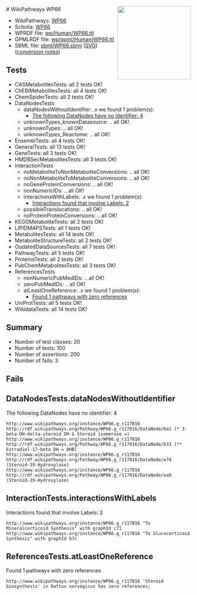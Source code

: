<img style="float: right; width: 200px" src="../logo.png" />
# WikiPathways WP66

* WikiPathways: [WP66](https://identifiers.org/wikipathways:WP66)
* Scholia: [WP66](https://scholia.toolforge.org/wikipathways/WP66)
* WPRDF file: [wp/Human/WP66.ttl](../wp/Human/WP66.ttl)
* GPMLRDF file: [wp/gpml/Human/WP66.ttl](../wp/gpml/Human/WP66.ttl)
* SBML file: [sbml/WP66.sbml](../sbml/WP66.sbml) ([SVG](../sbml/WP66.svg)) ([conversion notes](../sbml/WP66.txt))

## Tests
* CASMetabolitesTests: all 2 tests OK!
* ChEBIMetabolitesTests: all 4 tests OK!
* ChemSpiderTests: all 2 tests OK!
* DataNodesTests
    * dataNodesWithoutIdentifier: .x we found 1 problem(s):
        * [The following DataNodes have no identifier: 4](#d2d32fa3)
    * unknownTypes_knownDatasource: .. all OK!
    * unknownTypes: .. all OK!
    * unknownTypes_Reactome: .. all OK!
* EnsemblTests: all 4 tests OK!
* GeneralTests: all 13 tests OK!
* GeneTests: all 3 tests OK!
* HMDBSecMetabolitesTests: all 3 tests OK!
* InteractionTests
    * noMetaboliteToNonMetaboliteConversions: .. all OK!
    * noNonMetaboliteToMetaboliteConversions: .. all OK!
    * noGeneProteinConversions: .. all OK!
    * nonNumericIDs: .. all OK!
    * interactionsWithLabels: .x we found 1 problem(s):
        * [Interactions found that involve Labels: 2](#630d2679)
    * possibleTranslocations: .. all OK!
    * noProteinProteinConversions: .. all OK!
* KEGGMetaboliteTests: all 2 tests OK!
* LIPIDMAPSTests: all 1 tests OK!
* MetabolitesTests: all 14 tests OK!
* MetaboliteStructureTests: all 2 tests OK!
* OudatedDataSourcesTests: all 7 tests OK!
* PathwayTests: all 5 tests OK!
* ProteinsTests: all 2 tests OK!
* PubChemMetabolitesTests: all 3 tests OK!
* ReferencesTests
    * nonNumericPubMedIDs: .. all OK!
    * zeroPubMedIDs: .. all OK!
    * atLeastOneReference: .x we found 1 problem(s):
        * [Found 1 pathways with zero references](#35eb778e)
* UniProtTests: all 5 tests OK!
* WikidataTests: all 14 tests OK!


## Summary

* Number of test classes: 20
* Number of tests: 100
* Number of assertions: 200
* Number of fails: 3

## Fails

<a name="d2d32fa3" />

## DataNodesTests.dataNodesWithoutIdentifier

The following DataNodes have no identifier: 4
```
http://www.wikipathways.org/instance/WP66.g_r117016 http://rdf.wikipathways.org/Pathway/WP66.g_r117016/DataNode/ba1 (* 3-beta-OH-delta-steroid DH & Steroid isomerase =)
http://www.wikipathways.org/instance/WP66.g_r117016 http://rdf.wikipathways.org/Pathway/WP66.g_r117016/DataNode/b33 (** Estradiol-17-beta DH = DHB)
http://www.wikipathways.org/instance/WP66.g_r117016 http://rdf.wikipathways.org/Pathway/WP66.g_r117016/DataNode/e74 (Steroid-19-Hydroxylase)
http://www.wikipathways.org/instance/WP66.g_r117016 http://rdf.wikipathways.org/Pathway/WP66.g_r117016/DataNode/ea9 (Steroid-19-Hydroxylase)
```

<a name="630d2679" />

## InteractionTests.interactionsWithLabels

Interactions found that involve Labels: 2
```
http://www.wikipathways.org/instance/WP66.g_r117016 "To Mineralcorticoid Synthesis" with graphId c71
http://www.wikipathways.org/instance/WP66.g_r117016 "To Glucocorticoid Synthesis" with graphId b7c
```

<a name="35eb778e" />

## ReferencesTests.atLeastOneReference

Found 1 pathways with zero references
```
http://www.wikipathways.org/instance/WP66.g_r117016 'Steroid biosynthesis' in Rattus norvegicus has zero references; 
```

